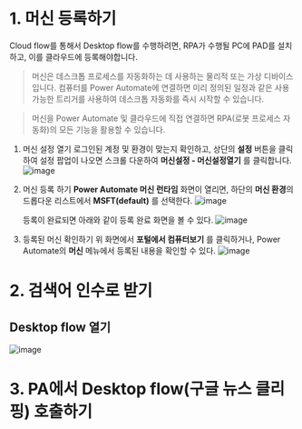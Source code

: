 # 1. 머신 등록하기
Cloud flow를 통해서 Desktop flow를 수행하려면, RPA가 수행될 PC에 PAD를 설치하고, 이를 클라우드에 등록해야합니다.

> 머신은 데스크톱 프로세스를 자동화하는 데 사용하는 물리적 또는 가상 디바이스입니다. 컴퓨터를 Power Automate에 연결하면 미리 정의된 일정과 같은 사용 가능한 트리거를 사용하여 데스크톱 자동화를 즉시 시작할 수 있습니다.

> 머신을 Power Automate 및 클라우드에 직접 연결하면 RPA(로봇 프로세스 자동화)의 모든 기능을 활용할 수 있습니다.

  1. 머신 설정 열기
     로그인된 계정 및 환경이 맞는지 확인하고, 상단의 **설정** 버튼을 클릭하여 설정 팝업이 나오면 스크롤 다운하여 **머신설정 - 머신설정열기** 를 클릭합니다.
     ![image](https://github.com/user-attachments/assets/ccbbd356-0e74-4888-a9c0-36bed45dffb2)


  2. 머신 등록 하기
     **Power Automate 머신 런타임** 화면이 열리면, 하단의 **머신 환경**의 드롭다운 리스트에서 **MSFT(default)** 를 선택한다.
     ![image](https://github.com/user-attachments/assets/54fe5be6-4238-490e-a9e7-68a1bacd3efd)

     등록이 완료되면 아래와 같이 등록 완료 화면을 볼 수 있다.
     ![image](https://github.com/user-attachments/assets/aec45c49-f225-43fd-9773-d6a76f070c19)


  3. 등록된 머신 확인하기 
     위 화면에서 **포털에서 컴퓨터보기** 를 클릭하거나, Power Automate의 **머신** 메뉴에서 등록된 내용을 확인할 수 있다.
     ![image](https://github.com/user-attachments/assets/b9299caf-91a9-4182-8114-305ed60d5fcb)


# 2. 검색어 인수로 받기 

## Desktop flow 열기

  ![image](https://github.com/user-attachments/assets/f6b0724d-4c75-4ccc-944f-262bf3fb6faf)


# 3. PA에서 Desktop flow(구글 뉴스 클리핑) 호출하기


